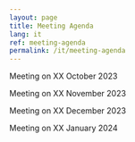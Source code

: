 ```yaml
---
layout: page
title: Meeting Agenda
lang: it
ref: meeting-agenda
permalink: /it/meeting-agenda
---
```


Meeting on XX October 2023

Meeting on XX November 2023

Meeting on XX December 2023

Meeting on XX January 2024